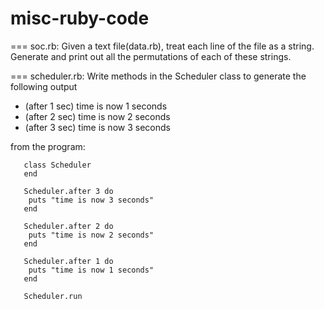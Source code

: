misc-ruby-code
==============

=== soc.rb:
 Given a text file(data.rb), treat each line of the file as a string.
 Generate and print out all the permutations of each of these strings.


=== scheduler.rb:
 Write methods in the Scheduler class to generate the following output

   - (after 1 sec) time is now 1 seconds
   - (after 2 sec) time is now 2 seconds
   - (after 3 sec) time is now 3 seconds

 from the program:

       class Scheduler
       end

       Scheduler.after 3 do
       	puts "time is now 3 seconds"
       end

       Scheduler.after 2 do
       	puts "time is now 2 seconds"
       end

       Scheduler.after 1 do
       	puts "time is now 1 seconds"
       end

       Scheduler.run
